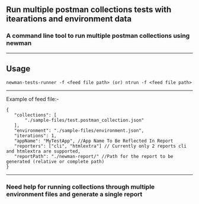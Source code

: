 ## Run multiple postman collections tests with itearations and environment data
### A command line tool to run multiple postman collections using newman

----

## Usage
```
newman-tests-runner -f <feed file path> (or) ntrun -f <feed file path>
```

----

Example of feed file:-
 ```
{
    "collections": [
        "./sample-files/test.postman_collection.json"
    ],
    "environment": "./sample-files/environment.json",
    "iterations": 1,
    "appName": "MyTestApp", //App Name To Be Reflected In Report
    "reporters": ["cli", "htmlextra"] // Currently only 2 reports cli and htmlextra are supported,
    "reportPath": "./newman-report/" //Path for the report to be generated (relative or complete path)
}
 ```

----

 ### Need help for running collections through multiple environment files and generate a single report